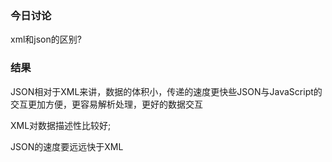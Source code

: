 ### 今日讨论

xml和json的区别?

### 结果

JSON相对于XML来讲，数据的体积小，传递的速度更快些JSON与JavaScript的交互更加方便，更容易解析处理，更好的数据交互

XML对数据描述性比较好;

JSON的速度要远远快于XML